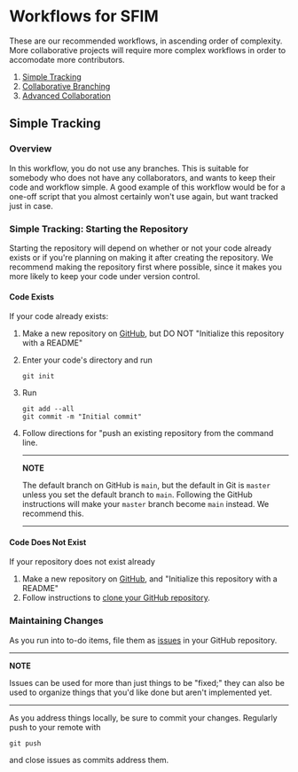 # Workflows for SFIM

These are our recommended workflows, in ascending order of complexity.
More collaborative projects will require more complex workflows in order to
accomodate more contributors.

1. [Simple Tracking](#simple-tracking)
1. [Collaborative Branching](#collaborative-cranching)
1. [Advanced Collaboration](#advanced-collaboration)

## Simple Tracking

### Overview
In this workflow, you do not use any branches.
This is suitable for somebody who does not have any collaborators, and wants
to keep their code and workflow simple.
A good example of this workflow would be for a one-off script that you
almost certainly won't use again, but want tracked just in case.

### Simple Tracking: Starting the Repository
Starting the repository will depend on whether or not your code already
exists or if you're planning on making it after creating the repository.
We recommend making the repository first where possible, since it makes you
more likely to keep your code under version control.

#### Code Exists
If your code already exists:
1. Make a new repository on [GitHub][gh_newrepo], but DO NOT "Initialize 
   this repository with a README"
1. Enter your code's directory and run
   ```
   git init
   ```
1. Run
   ```
   git add --all
   git commit -m "Initial commit"
   ```
1. Follow directions for "push an existing repository from the command line.

   ---
   **NOTE**

   The default branch on GitHub is `main`, but the default in Git is
   `master` unless you set the default branch to `main`.
   Following the GitHub instructions will make your `master` branch become
   `main` instead.
   We recommend this.

   ---

#### Code Does Not Exist
If your repository does not exist already
1. Make a new repository on [GitHub][gh_newrepo], and "Initialize this 
   repository with a README"
1. Follow instructions to [clone your GitHub repository][gh_clone].

### Maintaining Changes
As you run into to-do items, file them as [issues][gh_issues] in your GitHub
repository.

---
**NOTE**

Issues can be used for more than just things to be "fixed;" they can
also be used to organize things that you'd like done but aren't implemented
yet.

---

As you address things locally, be sure to commit your changes.
Regularly push to your remote with
```
git push
```
and close issues as commits address them.

[gh_newrepo]: <https://docs.github.com/en/free-pro-team@latest/github/getting-started-with-github/create-a-repo>
[gh_clone]: <https://docs.github.com/en/free-pro-team@latest/github/creating-cloning-and-archiving-repositories/cloning-a-repository>
[gh_issues]: <https://guides.github.com/features/issues/>
